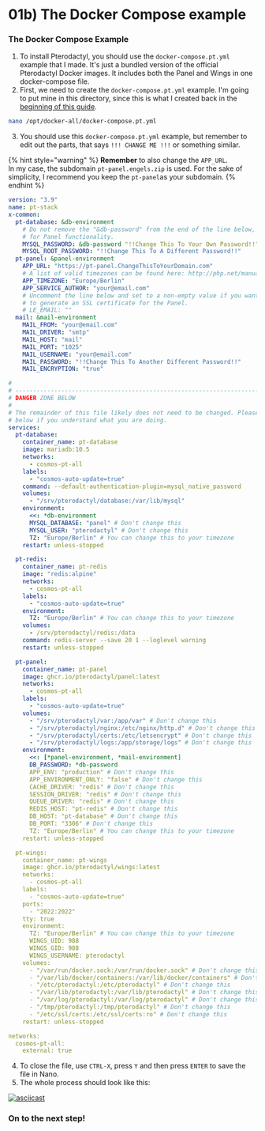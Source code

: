 # 01b) The Docker Compose example

### The Docker Compose Example

1. To install Pterodactyl, you should use the `docker-compose.pt.yml` example that I made. It's just a bundled version of the official Pterodactyl Docker images. It includes both the Panel and Wings in one docker-compose file.
2. First, we need to create the `docker-compose.pt.yml` example. I'm going to put mine in this directory, since this is what I created back in the [beginning of this guide](../../docker-and-compose-setup/02-cosmos-server-setup.md).

```bash
nano /opt/docker-all/docker-compose.pt.yml
```

3. You should use this `docker-compose.pt.yml` example, but remember to edit out the parts, that says `!!! CHANGE ME !!!` or something similar.

{% hint style="warning" %}
**Remember** to also change the `APP_URL`.\
In my case, the subdomain `pt-panel.engels.zip` is used. For the sake of simplicity, I recommend you keep the `pt-panel`as your subdomain.
{% endhint %}

```yaml
version: "3.9"
name: pt-stack
x-common:
  pt-database: &db-environment
    # Do not remove the "&db-password" from the end of the line below, it is important
    # for Panel functionality.
    MYSQL_PASSWORD: &db-password "!!Change This To Your Own Password!!"
    MYSQL_ROOT_PASSWORD: "!!Change This To A Different Password!!"
  pt-panel: &panel-environment
    APP_URL: "https://pt-panel.ChangeThisToYourDomain.com"
    # A list of valid timezones can be found here: http://php.net/manual/en/timezones.php
    APP_TIMEZONE: "Europe/Berlin"
    APP_SERVICE_AUTHOR: "your@email.com"
    # Uncomment the line below and set to a non-empty value if you want to use Let's Encrypt
    # to generate an SSL certificate for the Panel.
    # LE_EMAIL: ""
  mail: &mail-environment
    MAIL_FROM: "your@email.com"
    MAIL_DRIVER: "smtp"
    MAIL_HOST: "mail"
    MAIL_PORT: "1025"
    MAIL_USERNAME: "your@email.com"
    MAIL_PASSWORD: "!!Change This To Another Different Password!!"
    MAIL_ENCRYPTION: "true"

#
# ------------------------------------------------------------------------------------------
# DANGER ZONE BELOW
#
# The remainder of this file likely does not need to be changed. Please only make modifications
# below if you understand what you are doing.
services:
  pt-database:
    container_name: pt-database
    image: mariadb:10.5
    networks:
      - cosmos-pt-all
    labels:
      - "cosmos-auto-update=true"
    command: --default-authentication-plugin=mysql_native_password
    volumes:
      - "/srv/pterodactyl/database:/var/lib/mysql"
    environment:
      <<: *db-environment
      MYSQL_DATABASE: "panel" # Don't change this
      MYSQL_USER: "pterodactyl" # Don't change this
      TZ: "Europe/Berlin" # You can change this to your timezone
    restart: unless-stopped

  pt-redis:
    container_name: pt-redis
    image: "redis:alpine"
    networks:
      - cosmos-pt-all
    labels:
      - "cosmos-auto-update=true"
    environment:
      TZ: "Europe/Berlin" # You can change this to your timezone
    volumes:
      - /srv/pterodactyl/redis:/data
    command: redis-server --save 20 1 --loglevel warning
    restart: unless-stopped

  pt-panel:
    container_name: pt-panel
    image: ghcr.io/pterodactyl/panel:latest
    networks:
      - cosmos-pt-all
    labels:
      - "cosmos-auto-update=true"
    volumes:
      - "/srv/pterodactyl/var:/app/var" # Don't change this
      - "/srv/pterodactyl/nginx:/etc/nginx/http.d" # Don't change this
      - "/srv/pterodactyl/certs:/etc/letsencrypt" # Don't change this
      - "/srv/pterodactyl/logs:/app/storage/logs" # Don't change this
    environment:
      <<: [*panel-environment, *mail-environment]
      DB_PASSWORD: *db-password
      APP_ENV: "production" # Don't change this
      APP_ENVIRONMENT_ONLY: "false" # Don't change this
      CACHE_DRIVER: "redis" # Don't change this
      SESSION_DRIVER: "redis" # Don't change this
      QUEUE_DRIVER: "redis" # Don't change this
      REDIS_HOST: "pt-redis" # Don't change this
      DB_HOST: "pt-database" # Don't change this
      DB_PORT: "3306" # Don't change this
      TZ: "Europe/Berlin" # You can change this to your timezone
    restart: unless-stopped

  pt-wings:
    container_name: pt-wings
    image: ghcr.io/pterodactyl/wings:latest
    networks:
      - cosmos-pt-all
    labels:
      - "cosmos-auto-update=true"
    ports:
      - "2022:2022"
    tty: true
    environment:
      TZ: "Europe/Berlin" # You can change this to your timezone
      WINGS_UID: 988
      WINGS_GID: 988
      WINGS_USERNAME: pterodactyl
    volumes:
      - "/var/run/docker.sock:/var/run/docker.sock" # Don't change this
      - "/var/lib/docker/containers:/var/lib/docker/containers" # Don't change this
      - "/etc/pterodactyl:/etc/pterodactyl" # Don't change this
      - "/var/lib/pterodactyl:/var/lib/pterodactyl" # Don't change this
      - "/var/log/pterodactyl:/var/log/pterodactyl" # Don't change this
      - "/tmp/pterodactyl:/tmp/pterodactyl" # Don't change this
      - "/etc/ssl/certs:/etc/ssl/certs:ro" # Don't change this
    restart: unless-stopped

networks:
  cosmos-pt-all:
    external: true

```

4. To close the file, use `CTRL-X`, press `Y` and then press `ENTER` to save the file in Nano.
5. The whole process should look like this:

[![asciicast](https://asciinema.org/a/vVrkCqU6GQg3xkTtR94EAxP2k.svg)](https://asciinema.org/a/vVrkCqU6GQg3xkTtR94EAxP2k)

### On to the next step!
